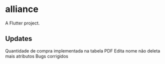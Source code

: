# alliance

A Flutter project.

## Updates

Quantidade de compra implementada na tabela PDF
Edita nome não deleta mais atributos
Bugs corrigidos